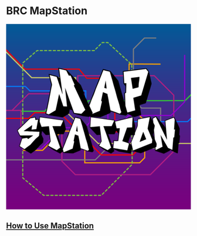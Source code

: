 # BRC MapStation

![MapStation Logo](MapStationLogo.png)

## [How to Use MapStation](https://github.com/BRCMapStation/Docs/wiki)
